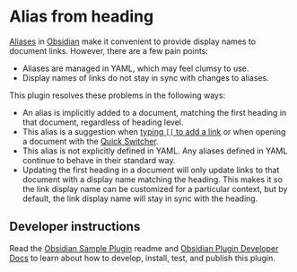 # Alias from heading

[Aliases](https://help.obsidian.md/How+to/Add+aliases+to+note) in [Obsidian](https://obsidian.md) make it convenient to provide display names to document links. However, there are a few pain points:

- Aliases are managed in YAML, which may feel clumsy to use.
- Display names of links do not stay in sync with changes to aliases.

This plugin resolves these problems in the following ways:

- An alias is implicitly added to a document, matching the first heading in that document, regardless of heading level.
- This alias is a suggestion when [typing `[[` to add a link](https://help.obsidian.md/How+to/Internal+link) or when opening a document with the [Quick Switcher](https://help.obsidian.md/Plugins/Quick+switcher).
- This alias is not explicitly defined in YAML. Any aliases defined in YAML continue to behave in their standard way.
- Updating the first heading in a document will only update links to that document with a display name matching the heading. This makes it so the link display name can be customized for a particular context, but by default, the link display name will stay in sync with the heading.

## Developer instructions

Read the [Obsidian Sample Plugin](https://github.com/obsidianmd/obsidian-sample-plugin) readme and [Obsidian Plugin Developer Docs](https://marcus.se.net/obsidian-plugin-docs/) to learn about how to develop, install, test, and publish this plugin.
